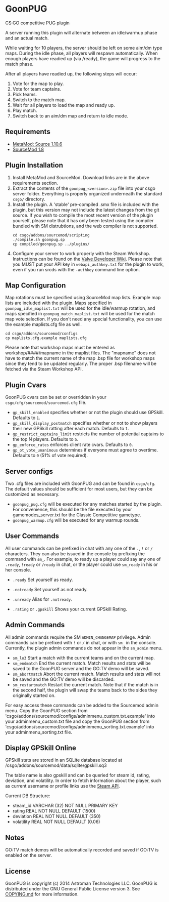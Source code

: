 GoonPUG
=======

CS:GO competitive PUG plugin

A server running this plugin will alternate between an idle/warmup phase and an actual match.

While waiting for 10 players, the server should be left on some aim/dm type maps.
During the idle phase, all players will respawn automatically.
When enough players have readied up (via /ready), the game will progress to the match phase.

After all players have readied up, the following steps will occur:

1. Vote for the map to play.
2. Vote for team captains.
3. Pick teams.
4. Switch to the match map.
5. Wait for all players to load the map and ready up.
6. Play match.
7. Switch back to an aim/dm map and return to idle mode.


Requirements
------------

- [MetaMod: Source 1.10.6](http://www.metamodsource.net/)
- [SourceMod 1.8](http://www.sourcemod.net/downloads.php)


Plugin Installation
-------------------

1.  Install MetaMod and SourceMod.
    Download links are in the above requirements section.
2.  Extract the contents of the `goonpug_<version>.zip` file into your csgo server folder.
    Everything is properly organized underneath the standard `csgo/` directory.
3.  Install the plugin.
    A 'stable' pre-compiled .smx file is included with the plugin, but this version may not include the latest changes from the git source.
    If you wish to compile the most recent version of the plugin yourself, please note that it has only been tested using the compiler bundled with SM distrubtions, and the web compiler is not supported.
    ```
    cd csgo/addons/sourcemod/scripting
    ./compile.sh goonpug.sp
    cp compiled/goonpug.sp ../plugins/
    ```
4.  Configure your server to work properly with the Steam Workshop.
    Instructions can be found on the [Valve Developer Wiki](https://developer.valvesoftware.com/wiki/CSGO_Workshop_For_Server_Operators#How_to_host_workshop_maps_with_a_CS:GO_dedicated_server).
    Please note that you MUST put your API key in `webapi_authkey.txt` for the plugin to work, even if you run srcds with the `-authkey` command line option.


Map Configuration
-----------------

Map rotations must be specified using SourceMod map lists.
Example map lists are included with the plugin.
Maps specified in `goonpug_idle_maplist.txt` will be used for the idle/warmup rotation, and maps specified in `goonpug_match_maplist.txt` will be used for the match map vote selection.
If you don't need any special functionality, you can use the example maplists.cfg file as well.
```
cd csgo/addons/sourcemod/configs
cp maplists.cfg.example maplists.cfg
```
Please note that workshop maps must be entered as workshop/####/mapname in the maplist files.
The "mapname" does not have to match the current name of the map .bsp file for workshop maps since they tend to be updated regularly.
The proper .bsp filename will be fetched via the Steam Workshop API.


Plugin Cvars
------------

GoonPUG cvars can be set or overridden in your `csgo/cfg/sourcemod/sourcemod.cfg` file.

-   `gp_skill_enabled` specifies whether or not the plugin should use GPSkill. Defaults to `1`.
-   `gp_skill_display_postmatch` specifies whether or not to show players their new GPSkill ratting after each match. Defaults to `1`.
-   `gp_restrict_captains_limit` restricts the number of potential captains to the top N players. Defaults to `5`.
-   `gp_enforce_rates` enforces client rate cvars. Defaults to `0`.
-   `gp_ot_vote_unanimous` determines if everyone must agree to overtime. Defaults to `0` (51% of vote required).


Server configs
--------------

Two .cfg files are included with GoonPUG and can be found in `csgo/cfg`.
The default values should be sufficient for most users, but they can be customized as necessary.

-   `goonpug_pug.cfg` will be executed for any matches started by the plugin.
    For convenience, this should be the file executed by your gamemodes_server.txt for the Classic Competitive gametype.
-   `goonpug_warmup.cfg` will be executed for any warmup rounds.


User Commands
-------------

All user commands can be prefixed in chat with any one of the `.`, `!` or `/` characters.
They can also be issued in the console by prefixing the command with `sm_`.
For example, to ready up a player could say any one of `.ready`, `!ready` or `/ready` in chat, or the player could use `sm_ready` in his or her console.

-   `.ready` Set yourself as ready.
-   `.notready` Set yourself as not ready.
-   `.unready` Alias for `.notready`.

-   `.rating` or `.gpskill` Shows your current GPSkill Rating.


Admin Commands
--------------

All admin commands require the SM `ADMIN_CHANGEMAP` privilege.
Admin commands can be prefixed with `!` or `/` in chat, or with `sm_` in the console.
Currently, the plugin admin commands do not appear in the `sm_admin` menu.

-   `sm_lo3` Start a match with the current teams and on the current map.
-   `sm_endmatch` End the current match.
    Match results and stats will be saved to the GoonPUG server and the GO:TV demo will be saved.
-   `sm_abortmatch` Abort the current match.
    Match results and stats will not be saved and the GO:TV demo will be discarded.
-   `sm_restartmatch` Restart the current match.
    Note that if the match is in the second half, the plugin will swap the teams back to the sides they originally started on.
    
For easy access these commands can be added to the Sourcemod admin menu. 
Copy the GoonPUG section from 'csgo/addons/sourcemod/configs/adminmenu_custom.txt.example' into your adminmenu_custom.txt file and copy the GoonPUG section from 'csgo/addons/sourcemod/configs/adminmenu_sorting.txt.example' into your adminmenu_sorting.txt file.


Display GPSkill Online
----------------------

GPSkill stats are stored in an SQLite database located at /csgo/addons/sourcemod/data/sqlite/gpskill.sq3

The table name is also gpskill and can be queried for steam id, rating, deviation, and volatility. 
In order to fetch information about the player, such as current username or profile links use the [Steam API](https://developer.valvesoftware.com/wiki/Steam_Web_API).

Current DB Structure:

- steam_id    VARCHAR (32) NOT NULL PRIMARY KEY
- rating      REAL         NOT NULL DEFAULT (1500)
- deviation   REAL         NOT NULL DEFAULT (350)
- volatility  REAL         NOT NULL DEFAULT (0.06)


Notes
-----

GO:TV match demos will be automatically recorded and saved if GO:TV is enabled on the server.


License
-------
GoonPUG is copyright (c) 2014 Astroman Technologies LLC.
GoonPUG is distributed under the GNU General Public License version 3.
See [COPYING.md](https://github.com/goonpug/goonpug/blob/master/COPYING.md) for more information.
